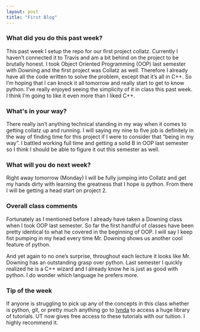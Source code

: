 ```yaml
---
layout: post
title: "First Blog"
---
```


### What did you do this past week?

This past week I setup the repo for our first project collatz.  Currently I haven’t connected it to Travis and am a bit behind on the project to be brutally honest. I took Object Oriented Programming (OOP) last semester with Downing and the first project was Collatz as well. Therefore I already have all the code written to solve the problem, except that it’s all in C++. So I’m hoping that I can knock it all tomorrow and really start to get to know python. I’ve really enjoyed seeing the simplicity of it in class this past week. I think I’m going to like it even more than I liked C++.

### What's in your way?

There really isn’t anything technical standing in my way when it comes to getting collatz up and running. I will saying my nine to five job is definitely in the way of finding time for this project if I were to consider that “being in my way”. I battled working full time and getting a solid B in OOP last semester so I think I should be able to figure it out this semester as well.

### What will you do next week?

Right away tomorrow (Monday) I will be fully jumping into Collatz and get my hands dirty with learning the greatness that I hope is python. From there I will be getting a head start on project 2. 

### Overall class comments

Fortunately as I mentioned before I already have taken a Downing class when I took OOP last semester. So far the first handful of classes have been pretty identical to what he covered in the beginning of OOP. I will say I keep fist pumping in my head every time Mr. Downing shows us another cool feature of python. 

And yet again to no one’s surprise, throughout each lecture it looks like Mr. Downing has an outstanding grasp over python. Last semester I quickly realized he is a C++ wizard and I already know he is just as good with python. I do wonder which language he prefers more. 

### Tip of the week

If anyone is struggling to pick up any of the concepts in this class whether is python, git, or pretty much anything go to [lynda](https://www.lynda.com/signin/organization) to access a huge library of tutorials. UT now gives free access to these tutorials with our tuition. I highly recommend it. 


